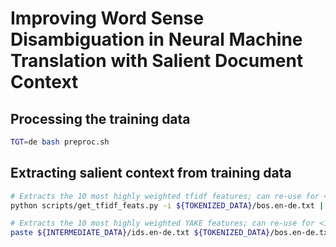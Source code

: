# Improving Word Sense Disambiguation in Neural Machine Translation with Salient Document Context


## Processing the training data

```bash
TGT=de bash preproc.sh
```

## Extracting salient context from training data

```bash
# Extracts the 10 most highly weighted tfidf features; can re-use for <10 w/ `cut`
python scripts/get_tfidf_feats.py -i ${TOKENIZED_DATA}/bos.en-de.txt | paste ${INTERMEDIATE_DATA}/ids.en-de.txt - > docid_to_tfidf_feats.en-de.tsv

# Extracts the 10 most highly weighted YAKE features; can re-use for <10 w/ `cut`
paste ${INTERMEDIATE_DATA}/ids.en-de.txt ${TOKENIZED_DATA}/bos.en-de.txt | python scripts/get_yake_feats.py > docid_to_yake_feats.en-de.tsv
```
